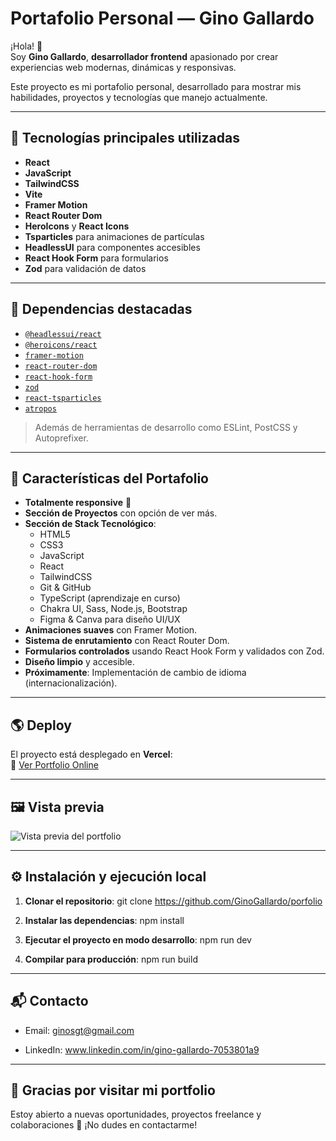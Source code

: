 # Portafolio Personal — Gino Gallardo

¡Hola! 👋  
Soy **Gino Gallardo**, **desarrollador frontend** apasionado por crear experiencias web modernas, dinámicas y responsivas.

Este proyecto es mi portafolio personal, desarrollado para mostrar mis habilidades, proyectos y tecnologías que manejo actualmente.

---

## 🚀 Tecnologías principales utilizadas

- **React**
- **JavaScript**
- **TailwindCSS**
- **Vite**
- **Framer Motion**
- **React Router Dom**
- **HeroIcons** y **React Icons**
- **Tsparticles** para animaciones de partículas
- **HeadlessUI** para componentes accesibles
- **React Hook Form** para formularios
- **Zod** para validación de datos

---

## 🧩 Dependencias destacadas

- [`@headlessui/react`](https://headlessui.dev/)
- [`@heroicons/react`](https://heroicons.com/)
- [`framer-motion`](https://www.framer.com/motion/)
- [`react-router-dom`](https://reactrouter.com/)
- [`react-hook-form`](https://react-hook-form.com/)
- [`zod`](https://zod.dev/)
- [`react-tsparticles`](https://github.com/matteobruni/tsparticles)
- [`atropos`](https://atroposjs.com/)

> Además de herramientas de desarrollo como ESLint, PostCSS y Autoprefixer.

---

## 🌟 Características del Portafolio

- **Totalmente responsive** 📱
- **Sección de Proyectos** con opción de ver más.
- **Sección de Stack Tecnológico**:
  - HTML5
  - CSS3
  - JavaScript
  - React
  - TailwindCSS
  - Git & GitHub
  - TypeScript (aprendizaje en curso)
  - Chakra UI, Sass, Node.js, Bootstrap
  - Figma & Canva para diseño UI/UX
- **Animaciones suaves** con Framer Motion.
- **Sistema de enrutamiento** con React Router Dom.
- **Formularios controlados** usando React Hook Form y validados con Zod.
- **Diseño limpio** y accesible.
- **Próximamente**: Implementación de cambio de idioma (internacionalización).

---

## 🌎 Deploy

El proyecto está desplegado en **Vercel**:  
🔗 [Ver Portfolio Online](https://porfolio-red-nu-27.vercel.app)

---

## 🖼️ Vista previa

![Vista previa del portfolio](https://porfolio-h5y39uzeq-ginogallardos-projects.vercel.app/assets/img-profile1-DIAiSCqb.png)

---

## ⚙️ Instalación y ejecución local

1. **Clonar el repositorio**:
git clone https://github.com/GinoGallardo/porfolio

2. **Instalar las dependencias**:
npm install

3. **Ejecutar el proyecto en modo desarrollo**:
npm run dev

4. **Compilar para producción**:
npm run build

---

## 📬 Contacto

- Email: ginosgt@gmail.com

- LinkedIn: www.linkedin.com/in/gino-gallardo-7053801a9


---

## 🙌 Gracias por visitar mi portfolio
Estoy abierto a nuevas oportunidades, proyectos freelance y colaboraciones 🚀
¡No dudes en contactarme!